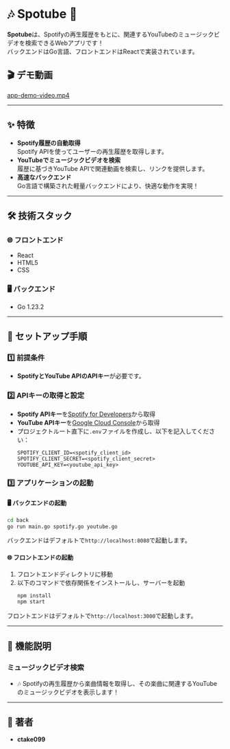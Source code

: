 # 🎶 Spotube 🎥

**Spotube**は、Spotifyの再生履歴をもとに、関連するYouTubeのミュージックビデオを検索できるWebアプリです！  
バックエンドはGo言語、フロントエンドはReactで実装されています。

## 🎬 デモ動画
[app-demo-video.mp4](リンクを挿入)

---

## ✨ 特徴
- **Spotify履歴の自動取得**  
   Spotify APIを使ってユーザーの再生履歴を取得します。
- **YouTubeでミュージックビデオを検索**  
   履歴に基づきYouTube APIで関連動画を検索し、リンクを提供します。
- **高速なバックエンド**  
   Go言語で構築された軽量バックエンドにより、快適な動作を実現！

---

## 🛠️ 技術スタック

### 🌐 フロントエンド
- React
- HTML5
- CSS

### 🖥️ バックエンド
- Go 1.23.2

---

## 🚀 セットアップ手順

### 1️⃣ 前提条件
- **SpotifyとYouTube APIのAPIキー**が必要です。

### 2️⃣ APIキーの取得と設定
- **Spotify APIキー**を[Spotify for Developers](https://developer.spotify.com)から取得
- **YouTube APIキー**を[Google Cloud Console](https://console.cloud.google.com/)から取得
- プロジェクトルート直下に`.env`ファイルを作成し、以下を記入してください：
    ```plaintext
    SPOTIFY_CLIENT_ID=<spotify_client_id>
    SPOTIFY_CLIENT_SECRET=<spotify_client_secret>
    YOUTUBE_API_KEY=<youtube_api_key>
    ```

### 3️⃣ アプリケーションの起動

#### 🖥️ バックエンドの起動
```bash
cd back
go run main.go spotify.go youtube.go
```
バックエンドはデフォルトで`http://localhost:8080`で起動します。

#### 🌐 フロントエンドの起動
1. フロントエンドディレクトリに移動
2. 以下のコマンドで依存関係をインストールし、サーバーを起動
    ```bash
    npm install
    npm start
    ```
フロントエンドはデフォルトで`http://localhost:3000`で起動します。

---

## 🎵 機能説明

### ミュージックビデオ検索
- 🎶 Spotifyの再生履歴から楽曲情報を取得し、その楽曲に関連するYouTubeのミュージックビデオを表示します！
 

---

## 👤 著者
- **ctake099**